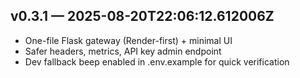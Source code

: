 ## v0.3.1 — 2025-08-20T22:06:12.612006Z
- One-file Flask gateway (Render-first) + minimal UI
- Safer headers, metrics, API key admin endpoint
- Dev fallback beep enabled in .env.example for quick verification

